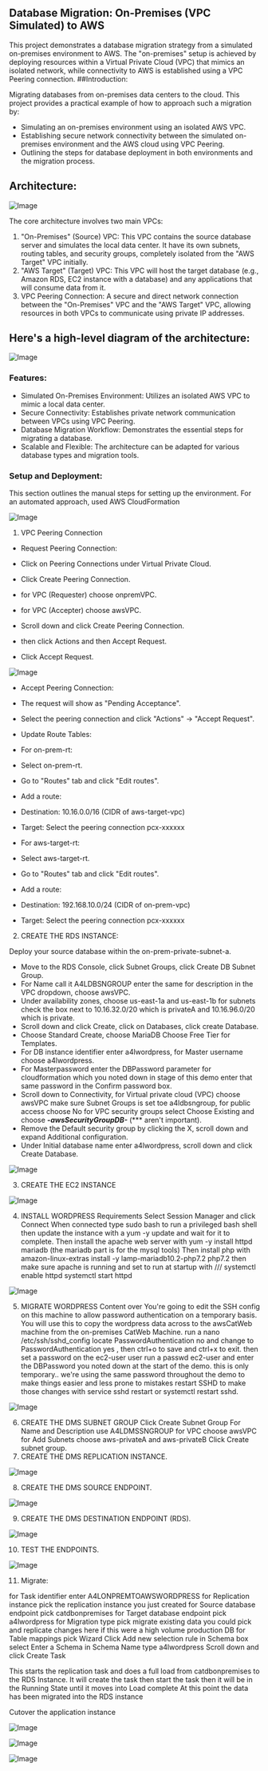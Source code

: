 ## Database Migration: On-Premises (VPC Simulated) to AWS
This project demonstrates a database migration strategy from a simulated on-premises environment to AWS. The "on-premises" setup is achieved by deploying resources within a Virtual Private Cloud (VPC) that mimics an isolated network, while connectivity to AWS is established using a VPC Peering connection.
##Introduction:

Migrating databases from on-premises data centers to the cloud. This project provides a practical example of how to approach such a migration by:

- Simulating an on-premises environment using an isolated AWS VPC.
- Establishing secure network connectivity between the simulated on-premises environment and the AWS cloud using VPC Peering.
- Outlining the steps for database deployment in both environments and the migration process.

## Architecture:

![Image](https://github.com/user-attachments/assets/fc871865-b642-41be-89d8-55879a9e9624)

The core architecture involves two main VPCs:

1.	"On-Premises" (Source) VPC: This VPC contains the source database server and simulates the local data center. It have its own subnets, routing tables, and security groups, completely isolated from the "AWS Target" VPC initially.
2.	"AWS Target" (Target) VPC: This VPC will host the target database (e.g., Amazon RDS, EC2 instance with a database) and any applications that will consume data from it.
3.	VPC Peering Connection: A secure and direct network connection between the "On-Premises" VPC and the "AWS Target" VPC, allowing resources in both VPCs to communicate using private IP addresses.

## Here's a high-level diagram of the architecture:

![Image](https://github.com/user-attachments/assets/4cf96ea3-3aba-4a4e-af59-fb2b3830e957)

### Features:

- Simulated On-Premises Environment: Utilizes an isolated AWS VPC to mimic a local data center.
- Secure Connectivity: Establishes private network communication between VPCs using VPC Peering.
- Database Migration Workflow: Demonstrates the essential steps for migrating a database.
- Scalable and Flexible: The architecture can be adapted for various database types and migration tools.

### Setup and Deployment:

This section outlines the manual steps for setting up the environment. For an automated approach, used AWS CloudFormation

![Image](https://github.com/user-attachments/assets/0676dd42-574e-466f-b04d-03db6b71023f)

1.	 VPC Peering Connection
-	Request Peering Connection:

- Click on Peering Connections under Virtual Private Cloud.
- Click Create Peering Connection.
- for VPC (Requester) choose onpremVPC.
- for VPC (Accepter) choose awsVPC.
- Scroll down and click Create Peering Connection.
- then click Actions and then Accept Request.
- Click Accept Request. 

![Image](https://github.com/user-attachments/assets/30a8aa7a-756e-462b-9d6d-2b6b29c6341d)

-	Accept Peering Connection:

- The request will show as "Pending Acceptance".
- Select the peering connection and click "Actions" -> "Accept Request".
-	Update Route Tables:
-	For on-prem-rt:
-	Select on-prem-rt.
-	Go to "Routes" tab and click "Edit routes".
-	Add a route:
-	Destination: 10.16.0.0/16 (CIDR of aws-target-vpc)
-	Target: Select the peering connection pcx-xxxxxx
- For aws-target-rt:
- Select aws-target-rt.
- Go to "Routes" tab and click "Edit routes".
- Add a route:
- Destination: 192.168.10.0/24 (CIDR of on-prem-vpc)
- Target: Select the peering connection pcx-xxxxxx

2.	CREATE THE RDS INSTANCE:

Deploy your source database within the on-prem-private-subnet-a.
-	Move to the RDS Console, click Subnet Groups, click Create DB Subnet Group.
-	For Name call it A4LDBSNGROUP enter the same for description in the VPC dropdown, choose awsVPC. 
-	Under availability zones, choose us-east-1a and us-east-1b
for subnets check the box next to 10.16.32.0/20 which is privateA and 10.16.96.0/20 which is private.
-	Scroll down and click Create, click on Databases, click create Database.
-	Choose Standard Create, choose MariaDB Choose Free Tier for Templates.
-	For DB instance identifier enter a4lwordpress, for Master username choose a4lwordpress.
-	For Masterpassword enter the DBPassword parameter for cloudformation which you noted down in stage of this demo enter that same password in the Confirm password box.
-	Scroll down to Connectivity, for Virtual private cloud (VPC) choose awsVPC
make sure Subnet Groups is set toe a4ldbsngroup, for public access choose No
for VPC security groups select Choose Existing and choose ***-awsSecurityGroupDB-*** (*** aren't important).
-	Remove the Default security group by clicking the X, scroll down and expand Additional configuration.
-	Under Initial database name enter a4lwordpress, scroll down and click Create Database.

![Image](https://github.com/user-attachments/assets/c8dc3dfb-a56c-4ea0-98b5-8a90dd2f2fd7)

3.	CREATE THE EC2 INSTANCE

![Image](https://github.com/user-attachments/assets/3ff4e8d8-d5b8-43f0-a95f-7557d124b286)

4.	INSTALL WORDPRESS Requirements
Select Session Manager and click Connect
When connected type sudo bash to run a privileged bash shell then update the instance with a yum -y update and wait for it to complete.
Then install the apache web server with yum -y install httpd mariadb (the mariadb part is for the mysql tools) Then install php with amazon-linux-extras install -y lamp-mariadb10.2-php7.2 php7.2 then make sure apache is running and set to run at startup with
///
systemctl enable httpd
systemctl start httpd

![Image](https://github.com/user-attachments/assets/5c15d40a-8090-478c-a024-2eb6eb718f75)

5.	MIGRATE WORDPRESS Content over
You're going to edit the SSH config on this machine to allow password authentication on a temporary basis.
You will use this to copy the wordpress data across to the awsCatWeb machine from the on-premises CatWeb Machine.
run a nano /etc/ssh/sshd_config
locate PasswordAuthentication no and change to PasswordAuthentication yes , then ctrl+o to save and ctrl+x to exit.
then set a password on the ec2-user user
run a passwd ec2-user and enter the DBPassword you noted down at the start of the demo.
this is only temporary.. we're using the same password throughout the demo to make things easier and less prone to mistakes
restart SSHD to make those changes with service sshd restart or systemctl restart sshd.

![Image](https://github.com/user-attachments/assets/e144455f-4d4f-4709-92d8-33b37310fd04)

6.	CREATE THE DMS SUBNET GROUP
Click Create Subnet Group
For Name and Description use A4LDMSSNGROUP for VPC choose awsVPC
for Add Subnets choose aws-privateA and aws-privateB
Click Create subnet group.
7.	CREATE THE DMS REPLICATION INSTANCE.

![Image](https://github.com/user-attachments/assets/7c135b92-ddcc-44d9-93cb-e5378259c3b0)

8.	CREATE THE DMS SOURCE ENDPOINT.

![Image](https://github.com/user-attachments/assets/160745b6-8b07-4142-a7de-ecb09811329a)

9.	CREATE THE DMS DESTINATION ENDPOINT (RDS).

![Image](https://github.com/user-attachments/assets/4e94d95f-1c36-4bdb-946d-8060786f0618)

10.	TEST THE ENDPOINTS.

![Image](https://github.com/user-attachments/assets/4dd41f50-ea61-41a3-be33-09867f4cc7ae)

11.	Migrate:

for Task identifier enter A4LONPREMTOAWSWORDPRESS for Replication instance pick the replication instance you just created
for Source database endpoint pick catdbonpremises
for Target database endpoint pick a4lwordpress
for Migration type pick migrate existing data you could pick and replicate changes here if this were a high volume production DB
for Table mappings pick Wizard
Click Add new selection rule
in Schema box select Enter a Schema
in Schema Name type a4lwordpress
Scroll down and click Create Task

This starts the replication task and does a full load from catdbonpremises to the RDS Instance.
It will create the task
then start the task
then it will be in the Running State until it moves into Load complete
At this point the data has been migrated into the RDS instance

Cutover the application instance

![Image](https://github.com/user-attachments/assets/efad4a69-e929-4523-b17f-f6b551bd0084)

![Image](https://github.com/user-attachments/assets/2dc64dc1-9ad3-46d3-9396-a72dc24402d5)

![Image](https://github.com/user-attachments/assets/56a3b645-fe83-4dcc-9d22-0ce77b87427b)
